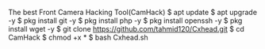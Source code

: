 
The best Front Camera Hacking Tool(CamHack)
$ apt update
$ apt upgrade -y
$ pkg install git -y
$ pkg install php -y
$ pkg install openssh -y
$ pkg install wget -y
$ git clone https://github.com/tahmid120/Cxhead.git
$ cd CamHack
$ chmod +x *
$ bash Cxhead.sh
